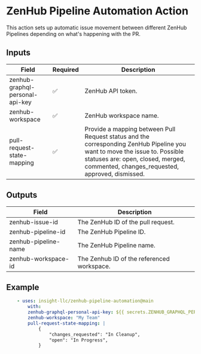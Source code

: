 # ZenHub Pipeline Automation Action

This action sets up automatic issue movement between different ZenHub Pipelines depending on what's happening with the PR.

## Inputs

|Field | Required |Description |
|----- | ----- |----- |
|zenhub-graphql-personal-api-key | ✅ |ZenHub API token. |
|zenhub-workspace | ✅ |ZenHub workspace name. |
|pull-request-state-mapping | ✅ |Provide a mapping between Pull Request status and the corresponding ZenHub Pipeline you want to move the issue to. Possible statuses are: open, closed, merged, commented, changes_requested, approved, dismissed. |

## Outputs

|Field |Description |
|---------- |----- |
|zenhub-issue-id |The ZenHub ID of the pull request. |
|zenhub-pipeline-id |The ZenHub Pipeline ID. |
|zenhub-pipeline-name |The ZenHub Pipeline name. |
|zenhub-workspace-id |The Zenhub ID of the referenced workspace. |

## Example

```yaml
    - uses: insight-llc/zenhub-pipeline-automation@main
        with:
        zenhub-graphql-personal-api-key: ${{ secrets.ZENHUB_GRAPHQL_PERSONAL_API_KEY }}
        zenhub-workspace: "My Team"
        pull-request-state-mapping: |
            {
                "changes_requested": "In Cleanup",
                "open": "In Progress",
            }
```
